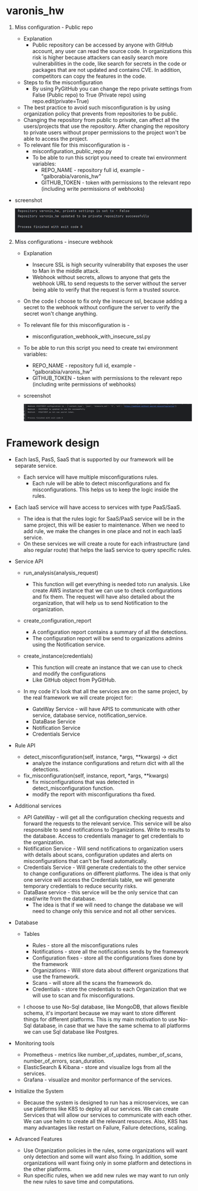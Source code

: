 # varonis_hw


1. Miss configuration - Public repo
    
    * Explanation
      * Public repository can be accessed by anyone with GitHub account, any user can read the source code.
        In organizations this risk is higher because attackers can easily search more vulnerabilities in the code, like search for secrets in the code or packages that are not updated and contains CVE.
        In addition, competitors can copy the features in the code.
    * Steps to fix the misconfiguration
      * By using PyGitHub you can change the repo private settings from False (Public repo) to True (Private repo) using repo.edit(private=True)
    * The best practice to avoid such misconfiguration is by using organization policy that prevents from repositories to be public.
    * Changing the repository from public to private, can affect all the users/projects that use the repository. After changing the repository to private users without proper permissions to the project won't be able to access the project.
    * To relevant file for this misconfiguration is - 
      * misconfiguration_public_repo.py
      * To be able to run this script you need to create twi environment variables:
        * REPO_NAME - repository full id, example - "galborabia/varonis_hw"
        * GITHUB_TOKEN - token with permissions to the relevant repo (including write permissions of webhooks)

* screenshot

    ![img_1.png](img_1.png)


2. Miss configurations - insecure webhook

    * Explanation
      * Insecure SSL is high security vulnerability that exposes the user to Man in the middle attack.
      * Webhook without secrets, allows to anyone that gets the webhook URL to send requests to the server without the server being able to verify that the request is form a trusted source.
    * On the code I choose to fix only the insecure ssl, because adding a secret to the webhook without configure the server to verify the secret won't change anything. 
    
    * To relevant file for this misconfiguration is - 
        * misconfiguration_webhook_with_insecure_ssl.py
     * To be able to run this script you need to create twi environment variables:
        * REPO_NAME - repository full id, example - "galborabia/varonis_hw"
        * GITHUB_TOKEN - token with permissions to the relevant repo (including write permissions of webhooks)

    * screenshot 
   
        ![img.png](img.png)
# Framework design
   
   * Each IasS, PasS, SaaS that is supported by our framework will be separate service.
     * Each service will have multiple misconfigurations rules.
       * Each rule will be able to detect misconfigurations and fix misconfigurations. This helps us to keep the logic inside the rules.

   * Each IaaS service will have access to services with type PaaS/SaaS.
       * The idea is that the rules logic for SaaS/PaaS service will be in the same project, this will be easier to maintenance. When we need to add rule, we make the changes in one place and not in each IaaS service.
       * On these services we will create a route for each infrastructure (and also regular route) that helps the IaaS service to query specific rules.

   * Service API
     * run_analysis(analysis_request) 
       * This function will get everything is needed toto run analysis.
       Like create AWS instance that we can use to check configurations and fix them. 
       The request will have also detailed about the organization, that will help us to send Notification to the organization.
       
     * create_configuration_report
       * A configuration report contains a summary of all the detections.
       * The configuration report will bw send to organizations admins using the Notification service.

     * create_instance(credentials)
       * This function will create an instance that we can use to check and modify the configurations
       * Like GitHub object from PyGitHub.
    
     * In my code it's look that all the services are on the same project, by the real framework we will create project for:
       * GateWay Service - will have APIS to communicate with other service, database service, notification_service.
       * DataBase Service 
       * Notification Service 
       * Credentials Service 

   * Rule API
     * detect_misconfiguration(self, instance, *args, **kwargs) -> dict
       * analyze the instance configurations and return dict with all the detections.
     * fix_misconfiguration(self,  instance, report, *args, **kwargs)
         * fix misconfigurations that was detected in detect_misconfiguration function.
         * modify the report with misconfigurations tha fixed.

   
   * Additional services
     * API GateWay - will get all the configuration checking requests and forward the requests to the relevant service.
       This service will be also responsible to send notifications to Organizations.
       Write to results to the database.
       Access to credentials manager to get credentials to the organization.
     * Notification Service - Will send notifications to organization users with details about scans, configuration updates and alerts on misconfigurations that can't be fixed automatically.
     * Credentials Service - Will generate credentials to the other service to change configurations on different platforms.
       The idea is that only one service will access the Credentials table, we will generate temporary credentials to reduce security risks.
     * DataBase service - this service will be the only service that can read/write from the database.
       * The idea is that if we will need to change the database we will need to change only this service and not all other services.


   * Database
     * Tables
       * Rules - store all the misconfigurations rules
       * Notifications - store all the notifications sends by the framework
       * Configuration fixes - store all the configurations fixes done by the framework
       * Organizations - Will store data about different organizations that use the framework. 
       * Scans - will store all the scans the framework do.
       * Credentials - store the credentials to each Organization that we will use to scan and fix misconfigurations.

     * I choose to use No-Sql database, like MongoDB, that allows flexible schema, it's important because we may want to store different things for different platforms.
       This is my main motivation to use No-Sql database, in case that we have the same schema to all platforms we can use Sql database like Postgres.
     


   * Monitoring tools
     * Prometheus - metrics like number_of_updates, number_of_scans, number_of_errors, scan_duration.
     * ElasticSearch & Kibana - store and visualize logs from all the services.
     * Grafana - visualize and monitor performance of the services.


   * Initialize the System
        * Because the system is designed to run has a microservices, we can use platforms like K8S to deploy all our services.
          We can create Services that will allow our services to communicate with each other.
          We can use helm to create all the relevant resources.
          Also, K8S has many advantages like restart on Failure, Failure detections, scaling.

   * Advanced Features
     * Use Organization policies in the rules, some organizations will want only detection and some will want also fixing.
       In addition, some organizations will want fixing only in some platform and detections in the other platforms.
     * Run specific rules, when we add new rules we may want to run only the new rules to save time and computations.